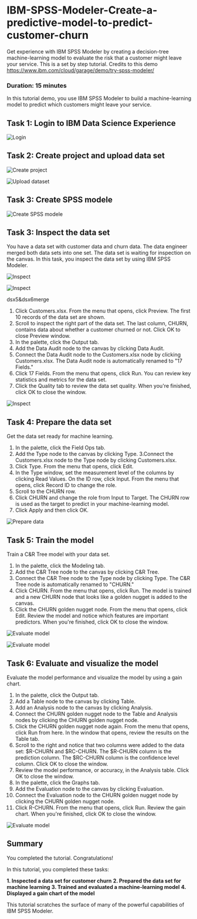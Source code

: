 # IBM-SPSS-Modeler-Create-a-predictive-model-to-predict-customer-churn
Get experience with IBM SPSS Modeler by creating a decision-tree machine-learning model to evaluate the risk that a customer might leave your service. This is a set by step tutorial. Credits to this demo https://www.ibm.com/cloud/garage/demo/try-spss-modeler/

### Duration: 15 minutes
In this tutorial demo, you use IBM SPSS Modeler to build a machine-learning model to predict which customers might leave your service.

## Task 1: Login to IBM Data Science Experience

![Login](https://github.com/Deemaalamer/IBM-SPSS-Modeler-Create-a-predictive-model-to-predict-customer-churn/blob/master/images/dsx1.PNG)

## Task 2: Create project and upload data set

![Create project](https://github.com/Deemaalamer/IBM-SPSS-Modeler-Create-a-predictive-model-to-predict-customer-churn/blob/master/images/dsx2.gif)

![Upload dataset](https://github.com/Deemaalamer/IBM-SPSS-Modeler-Create-a-predictive-model-to-predict-customer-churn/blob/master/images/dsx3.gif)

## Task 3: Create SPSS modele

![Create SPSS modele](https://github.com/Deemaalamer/IBM-SPSS-Modeler-Create-a-predictive-model-to-predict-customer-churn/blob/master/images/dsx4.gif)

## Task 3: Inspect the data set
You have a data set with customer data and churn data. The data engineer merged both data sets into one set. The data set is waiting for inspection on the canvas. In this task, you inspect the data set by using IBM SPSS Modeler.

![Inspect](https://github.com/Deemaalamer/IBM-SPSS-Modeler-Create-a-predictive-model-to-predict-customer-churn/blob/master/images/dsx5.gif)

![Inspect](https://github.com/Deemaalamer/IBM-SPSS-Modeler-Create-a-predictive-model-to-predict-customer-churn/blob/master/images/dsx6.gif)

dsx5&dsx6merge

1. Click Customers.xlsx. From the menu that opens, click Preview. The first 10 records of the data set are shown.
2. Scroll to inspect the right part of the data set. The last column, CHURN, contains data about whether a customer churned or not. Click OK to close Preview window.
3. In the palette, click the Output tab.
4. Add the Data Audit node to the canvas by clicking Data Audit.
5. Connect the Data Audit node to the Customers.xlsx node by clicking Customers.xlsx. The Data Audit node is automatically renamed to "17 Fields."
6. Click 17 Fields. From the menu that opens, click Run. You can review key statistics and metrics for the data set.
7. Click the Quality tab to review the data set quality. When you're finished, click OK to close the window.

![Inspect](https://github.com/Deemaalamer/IBM-SPSS-Modeler-Create-a-predictive-model-to-predict-customer-churn/blob/master/images/dsx7.gif)

## Task 4: Prepare the data set
Get the data set ready for machine learning.

1. In the palette, click the Field Ops tab.
2. Add the Type node to the canvas by clicking Type.
3.Connect the Customers.xlsx node to the Type node by clicking Customers.xlsx.
4. Click Type. From the menu that opens, click Edit.
5. In the Type window, set the measurement level of the columns by clicking Read Values. On the ID row, click Input. From the menu that opens, click Record ID to change the role.
6. Scroll to the CHURN row.
7. Click CHURN and change the role from Input to Target. The CHURN row is used as the target to predict in your machine-learning model.
8. Click Apply and then click OK.

![Prepare data](https://github.com/Deemaalamer/IBM-SPSS-Modeler-Create-a-predictive-model-to-predict-customer-churn/blob/master/images/dsx8.gif)

## Task 5: Train the model
Train a C&R Tree model with your data set.

1. In the palette, click the Modeling tab.
2. Add the C&R Tree node to the canvas by clicking C&R Tree.
3. Connect the C&R Tree node to the Type node by clicking Type. The C&R Tree node is automatically renamed to "CHURN."
4. Click CHURN. From the menu that opens, click Run. The model is trained and a new CHURN node that looks like a golden nugget is added to the canvas.
5. Click the CHURN golden nugget node. From the menu that opens, click Edit. Review the model and notice which features are important predictors. When you're finished, click OK to close the window.

![Evaluate model](https://github.com/Deemaalamer/IBM-SPSS-Modeler-Create-a-predictive-model-to-predict-customer-churn/blob/master/images/dsx9.gif)


![Evaluate model](https://github.com/Deemaalamer/IBM-SPSS-Modeler-Create-a-predictive-model-to-predict-customer-churn/blob/master/images/dsx10.gif)


## Task 6: Evaluate and visualize the model
Evaluate the model performance and visualize the model by using a gain chart.

1. In the palette, click the Output tab.
2. Add a Table node to the canvas by clicking Table.
3. Add an Analysis node to the canvas by clicking Analysis.
4. Connect the CHURN golden nugget node to the Table and Analysis nodes by clicking the CHURN golden nugget node.
5. Click the CHURN golden nugget node again. From the menu that opens, click Run from here. In the window that opens, review the results on the Table tab.
6. Scroll to the right and notice that two columns were added to the data set: $R-CHURN and $RC-CHURN. The $R-CHURN column is the prediction column. The $RC-CHURN column is the confidence level column. Click OK to close the window.
7. Review the model performance, or accuracy, in the Analysis table. Click OK to close the window.
8. In the palette, click the Graphs tab.
9. Add the Evaluation node to the canvas by clicking Evaluation.
10. Connect the Evaluation node to the CHURN golden nugget node by clicking the CHURN golden nugget node.
11. Click R-CHURN. From the menu that opens, click Run. Review the gain chart. When you're finished, click OK to close the window.


![Evaluate model](https://github.com/Deemaalamer/IBM-SPSS-Modeler-Create-a-predictive-model-to-predict-customer-churn/blob/master/images/dsx11.gif)


## Summary

You completed the tutorial. Congratulations!

In this tutorial, you completed these tasks:

**1. Inspected a data set for customer churn**
**2. Prepared the data set for machine learning**
**3. Trained and evaluated a machine-learning model**
**4. Displayed a gain chart of the model**

This tutorial scratches the surface of many of the powerful capabilities of IBM SPSS Modeler. 
